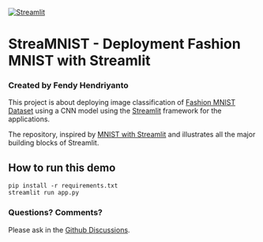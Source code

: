 [![Streamlit](https://static.streamlit.io/badges/streamlit_badge_black_white.svg)](https://www.streamlit.io/)

# StreaMNIST - Deployment Fashion MNIST with Streamlit
### Created by Fendy Hendriyanto

This project is about deploying image classification of [Fashion MNIST Dataset](https://github.com/tensorflow/docs/blob/master/site/en/tutorials/keras/classification.ipynb) using a CNN model using the [Streamlit](https://streamlit.io) framework for the applications.

The repository, inspired by [MNIST with Streamlit](https://github.com/taeokimeng/Streamlit-MNIST) and illustrates all the major building blocks of Streamlit.

## How to run this demo
```
pip install -r requirements.txt
streamlit run app.py
```

### Questions? Comments?

Please ask in the [Github Discussions](https://github.com/fendy07/streamlit-FMNIST/discussions/1).
